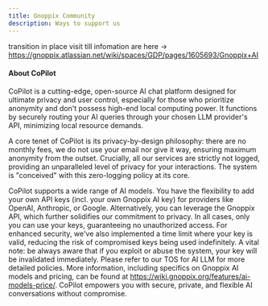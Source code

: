```yaml
---
title: Gnoppix Community 
description: Ways to support us
---
```



transition in place visit till infomation are here -> https://gnoppix.atlassian.net/wiki/spaces/GDP/pages/1605693/Gnoppix+AI


#### About CoPilot 

CoPilot is a cutting-edge, open-source AI chat platform designed for ultimate privacy and user control, especially for those who prioritize anonymity and don't possess high-end local computing power. It functions by securely routing your AI queries through your chosen LLM provider's API, minimizing local resource demands.

A core tenet of CoPilot is its privacy-by-design philosophy: there are no monthly fees, we do not use your email nor give it way, ensuring maximum anonymity from the outset. Crucially, all our services are strictly not logged, providing an unparalleled level of privacy for your interactions. The system is "conceived" with this zero-logging policy at its core.

CoPilot supports a wide range of AI models. You have the flexibility to add your own API keys (incl. your own Gnoppix AI key) for providers like OpenAI, Anthropic, or Google. Alternatively, you can leverage the Gnoppix API, which further solidifies our commitment to privacy. In all cases, only you can use your keys, guaranteeing no unauthorized access. For enhanced security, we've also implemented a time limit where your key is valid, reducing the risk of compromised keys being used indefinitely. A vital note: be always aware that if you exploit or abuse the system, your key will be invalidated immediately. Please refer to our TOS for AI LLM for more detailed policies. More information, including specifics on Gnoppix AI models and pricing, can be found at https://wiki.gnoppix.org/features/ai-models-price/. CoPilot empowers you with secure, private, and flexible AI conversations without compromise.








